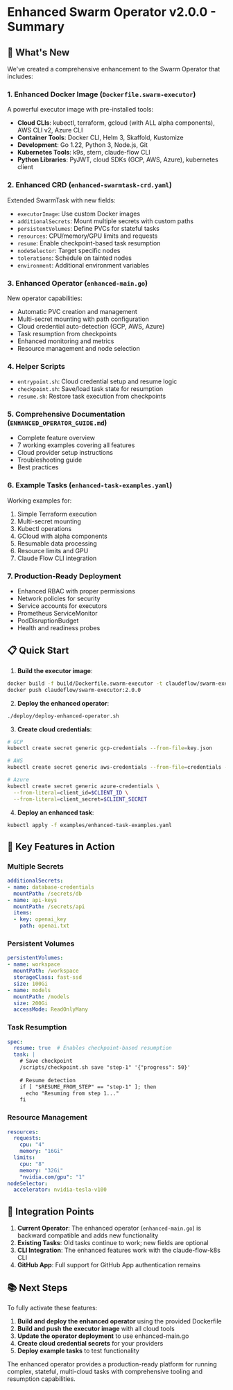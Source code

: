 # Enhanced Swarm Operator v2.0.0 - Summary

## 🚀 What's New

We've created a comprehensive enhancement to the Swarm Operator that includes:

### 1. **Enhanced Docker Image** (`Dockerfile.swarm-executor`)
A powerful executor image with pre-installed tools:
- **Cloud CLIs**: kubectl, terraform, gcloud (with ALL alpha components), AWS CLI v2, Azure CLI
- **Container Tools**: Docker CLI, Helm 3, Skaffold, Kustomize
- **Development**: Go 1.22, Python 3, Node.js, Git
- **Kubernetes Tools**: k9s, stern, claude-flow CLI
- **Python Libraries**: PyJWT, cloud SDKs (GCP, AWS, Azure), kubernetes client

### 2. **Enhanced CRD** (`enhanced-swarmtask-crd.yaml`)
Extended SwarmTask with new fields:
- `executorImage`: Use custom Docker images
- `additionalSecrets`: Mount multiple secrets with custom paths
- `persistentVolumes`: Define PVCs for stateful tasks
- `resources`: CPU/memory/GPU limits and requests
- `resume`: Enable checkpoint-based task resumption
- `nodeSelector`: Target specific nodes
- `tolerations`: Schedule on tainted nodes
- `environment`: Additional environment variables

### 3. **Enhanced Operator** (`enhanced-main.go`)
New operator capabilities:
- Automatic PVC creation and management
- Multi-secret mounting with path configuration
- Cloud credential auto-detection (GCP, AWS, Azure)
- Task resumption from checkpoints
- Enhanced monitoring and metrics
- Resource management and node selection

### 4. **Helper Scripts**
- `entrypoint.sh`: Cloud credential setup and resume logic
- `checkpoint.sh`: Save/load task state for resumption
- `resume.sh`: Restore task execution from checkpoints

### 5. **Comprehensive Documentation** (`ENHANCED_OPERATOR_GUIDE.md`)
- Complete feature overview
- 7 working examples covering all features
- Cloud provider setup instructions
- Troubleshooting guide
- Best practices

### 6. **Example Tasks** (`enhanced-task-examples.yaml`)
Working examples for:
1. Simple Terraform execution
2. Multi-secret mounting
3. Kubectl operations
4. GCloud with alpha components
5. Resumable data processing
6. Resource limits and GPU
7. Claude Flow CLI integration

### 7. **Production-Ready Deployment**
- Enhanced RBAC with proper permissions
- Network policies for security
- Service accounts for executors
- Prometheus ServiceMonitor
- PodDisruptionBudget
- Health and readiness probes

## 📋 Quick Start

1. **Build the executor image**:
```bash
docker build -f build/Dockerfile.swarm-executor -t claudeflow/swarm-executor:2.0.0 build/
docker push claudeflow/swarm-executor:2.0.0
```

2. **Deploy the enhanced operator**:
```bash
./deploy/deploy-enhanced-operator.sh
```

3. **Create cloud credentials**:
```bash
# GCP
kubectl create secret generic gcp-credentials --from-file=key.json

# AWS
kubectl create secret generic aws-credentials --from-file=credentials --from-file=config

# Azure
kubectl create secret generic azure-credentials \
  --from-literal=client_id=$CLIENT_ID \
  --from-literal=client_secret=$CLIENT_SECRET
```

4. **Deploy an enhanced task**:
```bash
kubectl apply -f examples/enhanced-task-examples.yaml
```

## 🎯 Key Features in Action

### Multiple Secrets
```yaml
additionalSecrets:
- name: database-credentials
  mountPath: /secrets/db
- name: api-keys
  mountPath: /secrets/api
  items:
  - key: openai_key
    path: openai.txt
```

### Persistent Volumes
```yaml
persistentVolumes:
- name: workspace
  mountPath: /workspace
  storageClass: fast-ssd
  size: 100Gi
- name: models
  mountPath: /models
  size: 200Gi
  accessMode: ReadOnlyMany
```

### Task Resumption
```yaml
spec:
  resume: true  # Enables checkpoint-based resumption
  task: |
    # Save checkpoint
    /scripts/checkpoint.sh save "step-1" '{"progress": 50}'
    
    # Resume detection
    if [ "$RESUME_FROM_STEP" == "step-1" ]; then
      echo "Resuming from step 1..."
    fi
```

### Resource Management
```yaml
resources:
  requests:
    cpu: "4"
    memory: "16Gi"
  limits:
    cpu: "8"
    memory: "32Gi"
    "nvidia.com/gpu": "1"
nodeSelector:
  accelerator: nvidia-tesla-v100
```

## 🔧 Integration Points

1. **Current Operator**: The enhanced operator (`enhanced-main.go`) is backward compatible and adds new functionality
2. **Existing Tasks**: Old tasks continue to work; new fields are optional
3. **CLI Integration**: The enhanced features work with the claude-flow-k8s CLI
4. **GitHub App**: Full support for GitHub App authentication remains

## 📚 Next Steps

To fully activate these features:

1. **Build and deploy the enhanced operator** using the provided Dockerfile
2. **Build and push the executor image** with all cloud tools
3. **Update the operator deployment** to use enhanced-main.go
4. **Create cloud credential secrets** for your providers
5. **Deploy example tasks** to test functionality

The enhanced operator provides a production-ready platform for running complex, stateful, multi-cloud tasks with comprehensive tooling and resumption capabilities.